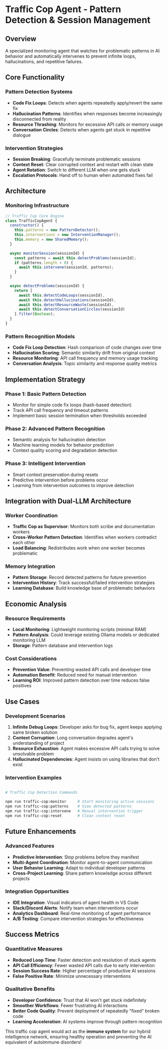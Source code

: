 # Traffic Cop Agent - Pattern Detection & Session Management

## Overview

A specialized monitoring agent that watches for problematic patterns in AI behavior and automatically intervenes to prevent infinite loops, hallucinations, and repetitive failures.

## Core Functionality

### Pattern Detection Systems

- **Code Fix Loops**: Detects when agents repeatedly apply/revert the same fix
- **Hallucination Patterns**: Identifies when responses become increasingly disconnected from reality
- **Resource Thrashing**: Monitors for excessive API calls or memory usage
- **Conversation Circles**: Detects when agents get stuck in repetitive dialogue

### Intervention Strategies

- **Session Breaking**: Gracefully terminate problematic sessions
- **Context Reset**: Clear corrupted context and restart with clean state
- **Agent Rotation**: Switch to different LLM when one gets stuck
- **Escalation Protocols**: Hand off to human when automated fixes fail

## Architecture

### Monitoring Infrastructure

```javascript
// Traffic Cop Core Engine
class TrafficCopAgent {
  constructor() {
    this.patterns = new PatternDetector();
    this.interventions = new InterventionManager();
    this.memory = new SharedMemory();
  }

  async monitorSession(sessionId) {
    const patterns = await this.detectProblems(sessionId);
    if (patterns.length > 0) {
      await this.intervene(sessionId, patterns);
    }
  }

  async detectProblems(sessionId) {
    return [
      await this.detectCodeLoops(sessionId),
      await this.detectHallucinations(sessionId),
      await this.detectResourceWaste(sessionId),
      await this.detectConversationCircles(sessionId)
    ].filter(Boolean);
  }
}
```

### Pattern Recognition Models

- **Code Fix Loop Detection**: Hash comparison of code changes over time
- **Hallucination Scoring**: Semantic similarity drift from original context
- **Resource Monitoring**: API call frequency and memory usage tracking
- **Conversation Analysis**: Topic similarity and response quality metrics

## Implementation Strategy

### Phase 1: Basic Pattern Detection

- Monitor for simple code fix loops (hash-based detection)
- Track API call frequency and timeout patterns
- Implement basic session termination when thresholds exceeded

### Phase 2: Advanced Pattern Recognition

- Semantic analysis for hallucination detection
- Machine learning models for behavior prediction
- Context quality scoring and degradation detection

### Phase 3: Intelligent Intervention

- Smart context preservation during resets
- Predictive intervention before problems occur
- Learning from intervention outcomes to improve detection

## Integration with Dual-LLM Architecture

### Worker Coordination

- **Traffic Cop as Supervisor**: Monitors both scribe and documentation workers
- **Cross-Worker Pattern Detection**: Identifies when workers contradict each other
- **Load Balancing**: Redistributes work when one worker becomes problematic

### Memory Integration

- **Pattern Storage**: Record detected patterns for future prevention
- **Intervention History**: Track successful/failed intervention strategies
- **Learning Database**: Build knowledge base of problematic behaviors

## Economic Analysis

### Resource Requirements

- **Local Monitoring**: Lightweight monitoring scripts (minimal RAM)
- **Pattern Analysis**: Could leverage existing Ollama models or dedicated monitoring LLM
- **Storage**: Pattern database and intervention logs

### Cost Considerations

- **Prevention Value**: Preventing wasted API calls and developer time
- **Automation Benefit**: Reduced need for manual intervention
- **Learning ROI**: Improved pattern detection over time reduces false positives

## Use Cases

### Development Scenarios

1. **Infinite Debug Loops**: Developer asks for bug fix, agent keeps applying same broken solution
2. **Context Corruption**: Long conversation degrades agent's understanding of project
3. **Resource Exhaustion**: Agent makes excessive API calls trying to solve unsolvable problem
4. **Hallucinated Dependencies**: Agent insists on using libraries that don't exist

### Intervention Examples

```bash

# Traffic Cop Detection Commands

npm run traffic-cop:monitor     # Start monitoring active sessions
npm run traffic-cop:patterns    # View detected patterns
npm run traffic-cop:intervene   # Manual intervention trigger
npm run traffic-cop:reset       # Clean context reset
```

## Future Enhancements

### Advanced Features

- **Predictive Intervention**: Stop problems before they manifest
- **Multi-Agent Coordination**: Monitor agent-to-agent communication
- **User Behavior Learning**: Adapt to individual developer patterns
- **Cross-Project Learning**: Share pattern knowledge across different projects

### Integration Opportunities

- **IDE Integration**: Visual indicators of agent health in VS Code
- **Slack/Discord Alerts**: Notify team when interventions occur
- **Analytics Dashboard**: Real-time monitoring of agent performance
- **A/B Testing**: Compare intervention strategies for effectiveness

## Success Metrics

### Quantitative Measures

- **Reduced Loop Time**: Faster detection and resolution of stuck agents
- **API Call Efficiency**: Fewer wasted API calls due to early intervention
- **Session Success Rate**: Higher percentage of productive AI sessions
- **False Positive Rate**: Minimize unnecessary interventions

### Qualitative Benefits

- **Developer Confidence**: Trust that AI won't get stuck indefinitely
- **Smoother Workflows**: Fewer frustrating AI interactions
- **Better Code Quality**: Prevent deployment of repeatedly "fixed" broken code
- **Learning Acceleration**: AI systems improve through pattern recognition

This traffic cop agent would act as the **immune system** for our hybrid intelligence network, ensuring healthy operation and preventing the AI equivalent of autoimmune disorders!
